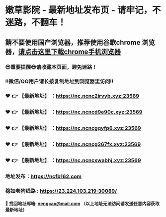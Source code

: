 # 嫩草影院 - 最新地址发布页 - 请牢记，不迷路，不翻车！

## 請不要使用国产浏览器，推荐使用谷歌chrome 浏览器，<a href = "https://www.google.cn/chrome/">请点击这里下载chrome手机浏览器</a>

### :sunglasses:重要提醒:sunglasses:请收藏本页面，避免迷路！
### ‼️微信/QQ用户请长按复制地址到浏览器里访问‼️

### :heart: :point_right: 【最新地址】 ：https://nc.ncnc2irvyb.xyz:23569
### :heart: :point_right: 【最新地址】 ：https://nc.ncncd9e90c.xyz:23569
### :heart: :point_right: 【最新地址】 ：https://nc.ncncgqyfp6.xyz:23569
### :heart: :point_right: 【最新地址】 ：https://nc.ncncg267fx.xyz:23569
### :heart: :point_right: 【最新地址】 ：https://nc.ncncxwabhj.xyz:23569

### 地址发布：https://ncfb162.com
### 稳如老狗线路 : https://23.224.103.219:30089/

#### :e-mail: __找回地址邮箱: nengcao@mail.com （以上地址无法访问请发送任意内容获取最新地址）__
